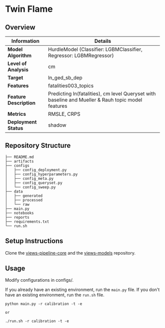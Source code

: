 # Twin Flame 
## Overview


| Information         | Details                        |
|---------------------|--------------------------------|
| **Model Algorithm** | HurdleModel (Classifier: LGBMClassifier, Regressor: LGBMRegressor)                  |
| **Level of Analysis** | cm            |
| **Target**         | ln_ged_sb_dep |
| **Features**       |  fatalities003_topics   |
| **Feature Description**       |  Predicting ln(fatalities), cm level Queryset with baseline and Mueller & Rauh topic model features    |
| **Metrics**       |  RMSLE, CRPS    |
| **Deployment Status**       |  shadow    |

## Repository Structure

```
├── README.md
├── artifacts
├── configs
│   ├── config_deployment.py
│   ├── config_hyperparameters.py
│   ├── config_meta.py
│   ├── config_queryset.py
│   └── config_sweep.py
├── data
│   ├── generated
│   ├── processed
│   └── raw
├── main.py
├── notebooks
├── reports
├── requirements.txt
└── run.sh
```

## Setup Instructions

Clone the [views-pipeline-core](https://github.com/views-platform/views-pipeline-core) and the [views-models](https://github.com/views-platform/views-models) repository.


## Usage
Modify configurations in configs/.

If you already have an existing environment, run the `main.py` file. If you don't have an existing environment, run the `run.sh` file. 

```
python main.py -r calibration -t -e

or

./run.sh -r calibration -t -e
```



